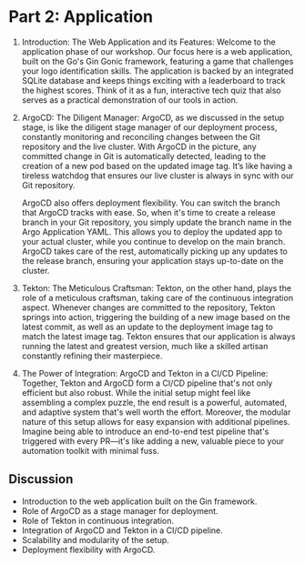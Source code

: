 <!-- See https://squidfunk.github.io/mkdocs-material/reference/ -->
# Part 2: Application

1. Introduction: The Web Application and its Features:
    Welcome to the application phase of our workshop. Our focus here is a web application, built on the Go's Gin Gonic framework, featuring a game that challenges your logo identification skills. The application is backed by an integrated SQLite database and keeps things exciting with a leaderboard to track the highest scores. Think of it as a fun, interactive tech quiz that also serves as a practical demonstration of our tools in action.

2. ArgoCD: The Diligent Manager:
    ArgoCD, as we discussed in the setup stage, is like the diligent stage manager of our deployment process, constantly monitoring and reconciling changes between the Git repository and the live cluster. With ArgoCD in the picture, any committed change in Git is automatically detected, leading to the creation of a new pod based on the updated image tag. It’s like having a tireless watchdog that ensures our live cluster is always in sync with our Git repository.

    ArgoCD also offers deployment flexibility. You can switch the branch that ArgoCD tracks with ease. So, when it's time to create a release branch in your Git repository, you simply update the branch name in the Argo Application YAML. This allows you to deploy the updated app to your actual cluster, while you continue to develop on the main branch. ArgoCD takes care of the rest, automatically picking up any updates to the release branch, ensuring your application stays up-to-date on the cluster.

3. Tekton: The Meticulous Craftsman:
    Tekton, on the other hand, plays the role of a meticulous craftsman, taking care of the continuous integration aspect. Whenever changes are committed to the repository, Tekton springs into action, triggering the building of a new image based on the latest commit, as well as an update to the deployment image tag to match the latest image tag. Tekton ensures that our application is always running the latest and greatest version, much like a skilled artisan constantly refining their masterpiece.

4. The Power of Integration: ArgoCD and Tekton in a CI/CD Pipeline: 
    Together, Tekton and ArgoCD form a CI/CD pipeline that's not only efficient but also robust. While the initial setup might feel like assembling a complex puzzle, the end result is a powerful, automated, and adaptive system that's well worth the effort. Moreover, the modular nature of this setup allows for easy expansion with additional pipelines. Imagine being able to introduce an end-to-end test pipeline that's triggered with every PR—it's like adding a new, valuable piece to your automation toolkit with minimal fuss.

## Discussion

- Introduction to the web application built on the Gin framework.
- Role of ArgoCD as a stage manager for deployment.
- Role of Tekton in continuous integration.
- Integration of ArgoCD and Tekton in a CI/CD pipeline.
- Scalability and modularity of the setup.
- Deployment flexibility with ArgoCD.
